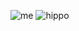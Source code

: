 ![me](https://github.com/jakehaid/tamaritamaritamari/blob/master/tamaridance.gif)
![hippo]([https://media1.tenor.com/m/9_2MwVQK9lkAAAAd/tamari-ghost-and-pals.gif])
